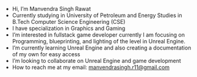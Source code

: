 - Hi, I’m Manvendra Singh Rawat
- Currently studying in University of Petroleum and Energy Studies in B.Tech Computer Science Engineering (CSE)
- I have specialization in Graphics and Gaming
- I’m interested in fullstack game developer currently I am focusing on Programming, blueprinting, and lighting of the level in Unreal Engine.
- I’m currently learning Unreal Engine and also creating a documentation of my own for easy access
- I’m looking to collaborate on Unreal Engine and game development
- How to reach me at my email: manvendrasingh.r11@gmail.com
<!---
Manvendra-Singh-Rawat/Manvendra-Singh-Rawat is a ✨ special ✨ repository because its `README.md` (this file) appears on your GitHub profile.
You can click the Preview link to take a look at your changes.
--->
